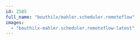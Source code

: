 ```yaml
---
id: 2585
full_name: "bouthilx/mahler.scheduler.remoteflow"
images: 
  - "bouthilx-mahler.scheduler.remoteflow-latest"
---
```

